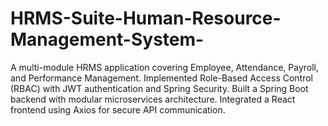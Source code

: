 # HRMS-Suite-Human-Resource-Management-System-
A multi-module HRMS application covering Employee, Attendance, Payroll, and Performance Management. Implemented Role-Based Access Control (RBAC) with JWT authentication and Spring Security. Built a Spring Boot backend with modular microservices architecture. Integrated a React frontend using Axios for secure API communication.
